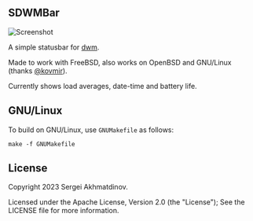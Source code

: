 ## SDWMBar
![Screenshot](https://user-images.githubusercontent.com/5439868/106138987-d84f3880-613a-11eb-952f-2440b6913134.png)

A simple statusbar for [dwm](http://dwm.suckless.org).

Made to work with FreeBSD, also works on OpenBSD and GNU/Linux (thanks [@kovmir](https://github.com/kovmir)).

Currently shows load averages, date-time and battery life.

## GNU/Linux

To build on GNU/Linux, use `GNUMakefile` as follows:

```make -f GNUMakefile```

## License
Copyright 2023 Sergei Akhmatdinov.

Licensed under the Apache License, Version 2.0 (the "License");
See the LICENSE file for more information.
